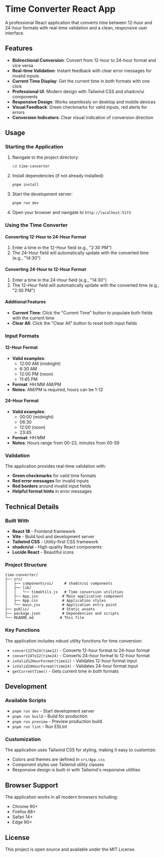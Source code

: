 # Time Converter React App

A professional React application that converts time between 12-hour and 24-hour formats with real-time validation and a clean, responsive user interface.

## Features

- **Bidirectional Conversion**: Convert from 12-hour to 24-hour format and vice versa
- **Real-time Validation**: Instant feedback with clear error messages for invalid inputs
- **Current Time Display**: Get the current time in both formats with one click
- **Professional UI**: Modern design with Tailwind CSS and shadcn/ui components
- **Responsive Design**: Works seamlessly on desktop and mobile devices
- **Visual Feedback**: Green checkmarks for valid inputs, red alerts for errors
- **Conversion Indicators**: Clear visual indication of conversion direction

## Usage

### Starting the Application

1. Navigate to the project directory:
   ```bash
   cd time-converter
   ```

2. Install dependencies (if not already installed):
   ```bash
   pnpm install
   ```

3. Start the development server:
   ```bash
   pnpm run dev
   ```

4. Open your browser and navigate to `http://localhost:5173`

### Using the Time Converter

#### Converting 12-Hour to 24-Hour Format
1. Enter a time in the 12-Hour field (e.g., "2:30 PM")
2. The 24-Hour field will automatically update with the converted time (e.g., "14:30")

#### Converting 24-Hour to 12-Hour Format
1. Enter a time in the 24-Hour field (e.g., "14:30")
2. The 12-Hour field will automatically update with the converted time (e.g., "2:30 PM")

#### Additional Features
- **Current Time**: Click the "Current Time" button to populate both fields with the current time
- **Clear All**: Click the "Clear All" button to reset both input fields

### Input Formats

#### 12-Hour Format
- **Valid examples**: 
  - 12:00 AM (midnight)
  - 6:30 AM
  - 12:00 PM (noon)
  - 11:45 PM
- **Format**: HH:MM AM/PM
- **Notes**: AM/PM is required, hours can be 1-12

#### 24-Hour Format
- **Valid examples**:
  - 00:00 (midnight)
  - 06:30
  - 12:00 (noon)
  - 23:45
- **Format**: HH:MM
- **Notes**: Hours range from 00-23, minutes from 00-59

### Validation

The application provides real-time validation with:
- **Green checkmarks** for valid time formats
- **Red error messages** for invalid inputs
- **Red borders** around invalid input fields
- **Helpful format hints** in error messages

## Technical Details

### Built With
- **React 18** - Frontend framework
- **Vite** - Build tool and development server
- **Tailwind CSS** - Utility-first CSS framework
- **shadcn/ui** - High-quality React components
- **Lucide React** - Beautiful icons

### Project Structure
```
time-converter/
├── src/
│   ├── components/ui/     # shadcn/ui components
│   ├── lib/
│   │   └── timeUtils.js   # Time conversion utilities
│   ├── App.jsx           # Main application component
│   ├── App.css           # Application styles
│   └── main.jsx          # Application entry point
├── public/               # Static assets
├── package.json          # Dependencies and scripts
└── README.md            # This file
```

### Key Functions

The application includes robust utility functions for time conversion:

- `convert12To24(time12)` - Converts 12-hour format to 24-hour format
- `convert24To12(time24)` - Converts 24-hour format to 12-hour format
- `isValid12HourFormat(time12)` - Validates 12-hour format input
- `isValid24HourFormat(time24)` - Validates 24-hour format input
- `getCurrentTime()` - Gets current time in both formats

## Development

### Available Scripts

- `pnpm run dev` - Start development server
- `pnpm run build` - Build for production
- `pnpm run preview` - Preview production build
- `pnpm run lint` - Run ESLint

### Customization

The application uses Tailwind CSS for styling, making it easy to customize:
- Colors and themes are defined in `src/App.css`
- Component styles use Tailwind utility classes
- Responsive design is built-in with Tailwind's responsive utilities

## Browser Support

The application works in all modern browsers including:
- Chrome 90+
- Firefox 88+
- Safari 14+
- Edge 90+

## License

This project is open source and available under the MIT License.


